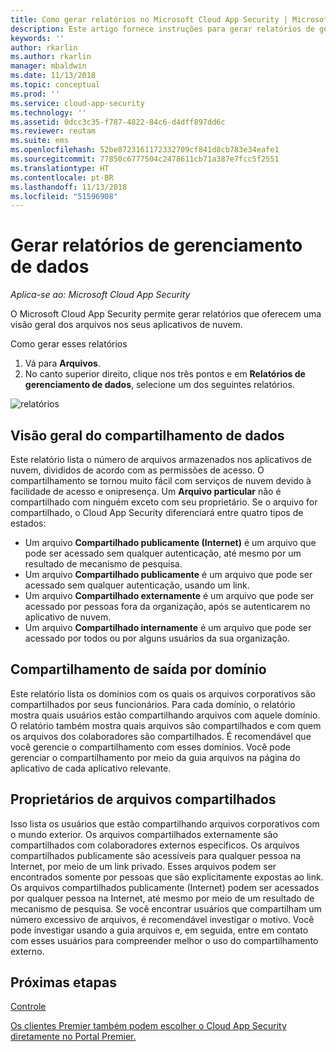 ```yaml
---
title: Como gerar relatórios no Microsoft Cloud App Security | Microsoft Docs
description: Este artigo fornece instruções para gerar relatórios de gerenciamento de dados no Microsoft Cloud App Security.
keywords: ''
author: rkarlin
ms.author: rkarlin
manager: mbaldwin
ms.date: 11/13/2018
ms.topic: conceptual
ms.prod: ''
ms.service: cloud-app-security
ms.technology: ''
ms.assetid: 0dcc3c35-f787-4822-84c6-d4dff897dd6c
ms.reviewer: reutam
ms.suite: ems
ms.openlocfilehash: 52be8723161172332709cf841d8cb783e34eafe1
ms.sourcegitcommit: 77850c6777504c2478611cb71a387e7fcc5f2551
ms.translationtype: HT
ms.contentlocale: pt-BR
ms.lasthandoff: 11/13/2018
ms.locfileid: "51596908"
---
```

# <a name="generate-data-management-reports"></a>Gerar relatórios de gerenciamento de dados

*Aplica-se ao: Microsoft Cloud App Security*

O Microsoft Cloud App Security permite gerar relatórios que oferecem uma visão geral dos arquivos nos seus aplicativos de nuvem.

Como gerar esses relatórios

1. Vá para **Arquivos**. 
2. No canto superior direito, clique nos três pontos e em **Relatórios de gerenciamento de dados**, selecione um dos seguintes relatórios.

 ![relatórios](./media/reports.png)

## <a name="data-sharing-overview"></a>Visão geral do compartilhamento de dados 

Este relatório lista o número de arquivos armazenados nos aplicativos de nuvem, divididos de acordo com as permissões de acesso. O compartilhamento se tornou muito fácil com serviços de nuvem devido à facilidade de acesso e onipresença. Um **Arquivo particular** não é compartilhado com ninguém exceto com seu proprietário. Se o arquivo for compartilhado, o Cloud App Security diferenciará entre quatro tipos de estados:
- Um arquivo **Compartilhado publicamente (Internet)** é um arquivo que pode ser acessado sem qualquer autenticação, até mesmo por um resultado de mecanismo de pesquisa.
 - Um arquivo **Compartilhado publicamente** é um arquivo que pode ser acessado sem qualquer autenticação, usando um link.
 - Um arquivo **Compartilhado externamente** é um arquivo que pode ser acessado por pessoas fora da organização, após se autenticarem no aplicativo de nuvem.
- Um arquivo **Compartilhado internamente** é um arquivo que pode ser acessado por todos ou por alguns usuários da sua organização.

## <a name="outbound-sharing-by-domain"></a>Compartilhamento de saída por domínio

Este relatório lista os domínios com os quais os arquivos corporativos são compartilhados por seus funcionários. Para cada domínio, o relatório mostra quais usuários estão compartilhando arquivos com aquele domínio. O relatório também mostra quais arquivos são compartilhados e com quem os arquivos dos colaboradores são compartilhados. É recomendável que você gerencie o compartilhamento com esses domínios. Você pode gerenciar o compartilhamento por meio da guia arquivos na página do aplicativo de cada aplicativo relevante.

## <a name="owners-of-shared-files"></a>Proprietários de arquivos compartilhados

Isso lista os usuários que estão compartilhando arquivos corporativos com o mundo exterior. Os arquivos compartilhados externamente são compartilhados com colaboradores externos específicos. Os arquivos compartilhados publicamente são acessíveis para qualquer pessoa na Internet, por meio de um link privado. Esses arquivos podem ser encontrados somente por pessoas que são explicitamente expostas ao link. Os arquivos compartilhados publicamente (Internet) podem ser acessados por qualquer pessoa na Internet, até mesmo por meio de um resultado de mecanismo de pesquisa. Se você encontrar usuários que compartilham um número excessivo de arquivos, é recomendável investigar o motivo. Você pode investigar usando a guia arquivos e, em seguida, entre em contato com esses usuários para compreender melhor o uso do compartilhamento externo.


  
## <a name="next-steps"></a>Próximas etapas 
[Controle](control.md)   

[Os clientes Premier também podem escolher o Cloud App Security diretamente no Portal Premier.](https://premier.microsoft.com/)  
  
  